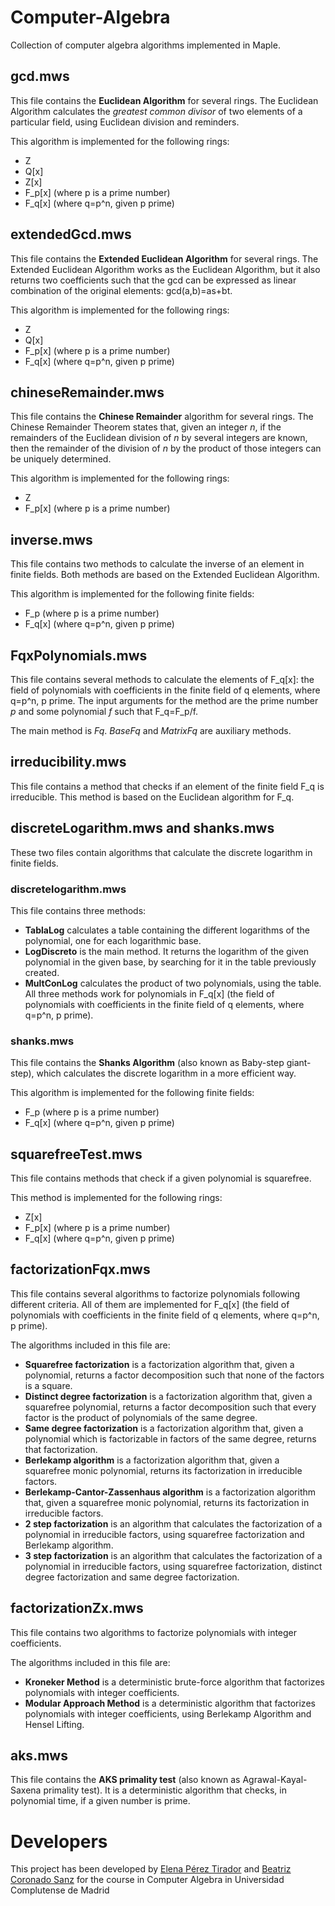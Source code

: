# Computer-Algebra
Collection of computer algebra algorithms implemented in Maple.

## gcd.mws
This file contains the **Euclidean Algorithm** for several rings.
The Euclidean Algorithm calculates the *greatest common divisor* of two elements of a particular field, using Euclidean division and reminders.

This algorithm is implemented for the following rings:
- Z
- Q\[x]
- Z\[x]
- F_p\[x] (where p is a prime number)
- F_q\[x] (where q=p^n, given p prime)

## extendedGcd.mws
This file contains the **Extended Euclidean Algorithm** for several rings.
The Extended Euclidean Algorithm works as the Euclidean Algorithm, but it also returns two coefficients such that the gcd can be expressed as linear combination of the original elements: gcd(a,b)=as+bt.

This algorithm is implemented for the following rings:
- Z
- Q\[x]
- F_p\[x] (where p is a prime number)
- F_q\[x] (where q=p^n, given p prime)

## chineseRemainder.mws
This file contains the **Chinese Remainder** algorithm for several rings.
The Chinese Remainder Theorem states that, given an integer *n*, if the remainders of the Euclidean division of *n* by several integers are known, then the remainder of the division of *n* by the product of those integers can be uniquely determined.

This algorithm is implemented for the following rings:
- Z
- F_p\[x] (where p is a prime number)

## inverse.mws
This file contains two methods to calculate the inverse of an element in finite fields.
Both methods are based on the Extended Euclidean Algorithm.

This algorithm is implemented for the following finite fields:
- F_p (where p is a prime number)
- F_q\[x] (where q=p^n, given p prime)

## FqxPolynomials.mws
This file contains several methods to calculate the elements of F_q\[x]: the field of polynomials with coefficients in the finite field of q elements, where q=p^n, p prime. The input arguments for the method are the prime number *p* and some polynomial *f* such that F_q=F_p/f.

The main method is *Fq*. *BaseFq* and *MatrixFq* are auxiliary methods.

## irreducibility.mws
This file contains a method that checks if an element of the finite field F_q is irreducible.
This method is based on the Euclidean algorithm for F_q.

## discreteLogarithm.mws and shanks.mws
These two files contain algorithms that calculate the discrete logarithm in finite fields.

### discretelogarithm.mws
This file contains three methods:
- **TablaLog** calculates a table containing the different logarithms of the polynomial, one for each logarithmic base.
- **LogDiscreto** is the main method. It returns the logarithm of the given polynomial in the given base, by searching for it in the table previously created.
- **MultConLog** calculates the product of two polynomials, using the table.
All three methods work for polynomials in F_q\[x] (the field of polynomials with coefficients in the finite field of q elements, where q=p^n, p prime).

### shanks.mws
This file contains the **Shanks Algorithm** (also known as Baby-step giant-step), which calculates the discrete logarithm in a more efficient way.

This algorithm is implemented for the following finite fields:
- F_p (where p is a prime number)
- F_q\[x] (where q=p^n, given p prime)

## squarefreeTest.mws
This file contains methods that check if a given polynomial is squarefree.

This method is implemented for the following rings:
- Z\[x]
- F_p\[x] (where p is a prime number)
- F_q\[x] (where q=p^n, given p prime)

## factorizationFqx.mws
This file contains several algorithms to factorize polynomials following different criteria. All of them are implemented for F_q\[x] (the field of polynomials with coefficients in the finite field of q elements, where q=p^n, p prime).

The algorithms included in this file are:
- **Squarefree factorization** is a factorization algorithm that, given a polynomial, returns a factor decomposition such that none of the factors is a square.
- **Distinct degree factorization** is a factorization algorithm that, given a squarefree polynomial, returns a factor decomposition such that every factor is the product of polynomials of the same degree.
- **Same degree factorization** is a factorization algorithm that, given a polynomial which is factorizable in factors of the same degree, returns that factorization.
- **Berlekamp algorithm** is a factorization algorithm that, given a squarefree monic polynomial, returns its factorization in irreducible factors.
- **Berlekamp-Cantor-Zassenhaus algorithm** is a factorization algorithm that, given a squarefree monic polynomial, returns its factorization in irreducible factors.
- **2 step factorization** is an algorithm that calculates the factorization of a polynomial in irreducible factors, using squarefree factorization and Berlekamp algorithm.
- **3 step factorization** is an algorithm that calculates the factorization of a polynomial in irreducible factors, using squarefree factorization, distinct degree factorization and same degree factorization.

## factorizationZx.mws
This file contains two algorithms to factorize polynomials with integer coefficients.

The algorithms included in this file are:
- **Kroneker Method** is a deterministic brute-force algorithm that factorizes polynomials with integer coefficients.
- **Modular Approach Method** is a deterministic algorithm that factorizes polynomials with integer coefficients, using Berlekamp Algorithm and Hensel Lifting.

## aks.mws
This file contains the **AKS primality test** (also known as Agrawal-Kayal-Saxena primality test). It is a deterministic algorithm that checks, in polynomial time, if a given number is prime.


# Developers
This project has been developed by [Elena Pérez Tirador](https://github.com/ElenaPT) and [Beatriz Coronado Sanz](https://github.com/Bea1995) for the course in Computer Algebra in Universidad Complutense de Madrid
